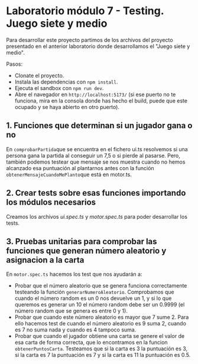 # Laboratorio módulo 7 - Testing. Juego siete y medio

Para desarrollar este proyecto partimos de los archivos del proyecto presentado en el anterior laboratorio donde desarrollamos el "Juego siete y medio".

Pasos:

- Clonate el proyecto.
- Instala las dependencias con `npm install`.
- Ejecuta el sandbox con `npm run dev`.
- Abre el navegador en `http://localhost:5173/` (si ese puerto no te funciona, mira en la consola donde has hecho el build, puede que este ocupado y se haya abierto en otro puerto).

## 1. Funciones que determinan si un jugador gana o no

En `comprobarPartida`que se encuentra en el fichero ui.ts resolvemos si una persona gana la partida al conseguir un 7,5 o si pierde al pasarse.
Pero, también podemos testear que mensaje se nos muestra cuando no hemos alcanzado esa puntuación al plantarnos antes con la función `obtenerMensajeCuandoMePlanto`que está en motor.ts.

## 2. Crear tests sobre esas funciones importando los módulos necesarios

Creamos los archivos _ui.spec.ts_ y _motor.spec.ts_ para poder desarrollar los tests.

## 3. Pruebas unitarias para comprobar las funciones que generan número aleatorio y asignacion a la carta

En `motor.spec.ts` hacemos los test que nos ayudarán a:

- Probar que el número aleatorio que se genera funciona correctamente testeando la función `generarNumeroAleatorio`. Comprobamos que cuando el número random es un 0 nos devuelve un 1, y si lo que queremos es generar un 10 el número random debe ser un 0.9999 (el número random que se genera es entre 0 y 1).
- Probar que cuando este número aleatorio es mayor que 7 sume 2. Para ello hacemos test de cuando el número aleatorio es 9 suma 2, cuando es 7 no suma nada y cuando es 4 tampoco suma.
- Probar que cuando el jugador obtiene una carta se genere el valor de esa carta de forma correcta, que lo encontramos en la funcion `obtenerPuntosCarta`. Testeamos que si la carta es 3 la puntuación es 3, si la carta es 7 la puntuación es 7 y si la carta es 11 la puntuación es 0.5.
